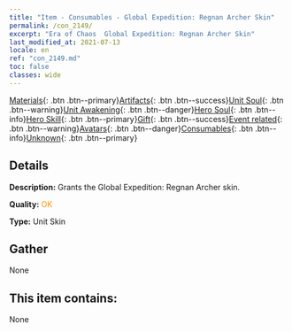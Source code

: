 ```yaml
---
title: "Item - Consumables - Global Expedition: Regnan Archer Skin"
permalink: /con_2149/
excerpt: "Era of Chaos  Global Expedition: Regnan Archer Skin"
last_modified_at: 2021-07-13
locale: en
ref: "con_2149.md"
toc: false
classes: wide
---
```

 [Materials](/Items/){: .btn .btn--primary}[Artifacts](/Items/Artifacts/){: .btn .btn--success}[Unit Soul](/Items/UnitSoul/){: .btn .btn--warning}[Unit Awakening](/Items/UnitAwakening/){: .btn .btn--danger}[Hero Soul](/Items/HeroSoul/){: .btn .btn--info}[Hero Skill](/Items/HeroSkill/){: .btn .btn--primary}[Gift](/Items/Gift/){: .btn .btn--success}[Event related](/Items/Events/){: .btn .btn--warning}[Avatars](/Items/Avatars/){: .btn .btn--danger}[Consumables](/Items/Consumables/){: .btn .btn--info}[Unknown](/Items/Unknown/){: .btn .btn--primary}

## Details
 **Description:** Grants the Global Expedition: Regnan Archer skin.

 **Quality:** <span style="color: #FF8C00">OK</span>

 **Type:** Unit Skin

## Gather

  None

## This item contains:

  None


